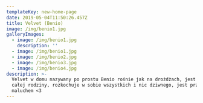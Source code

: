 ```yaml
---
templateKey: new-home-page
date: 2019-05-04T11:50:26.457Z
title: Velvet (Benio)
image: /img/benio1.jpg
galleryImages:
  - image: /img/benio1.jpg
    description: ''
  - image: /img/benio1.jpg
  - image: /img/benio2.jpg
  - image: /img/benio3.jpg
  - image: /img/benio4.jpg
description: >-
  Velvet w domu nazywany po prostu Benio rośnie jak na drożdżach, jest maskotką
  całej rodziny, rozkochuje w sobie wszystkich i nic dziwnego, jest przesłodkim
  maluchem <3
---
```


